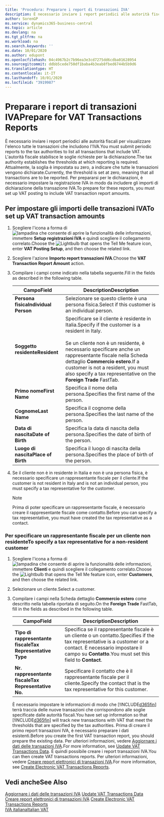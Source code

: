 ```yaml
---
title: 'Procedura: Preparare i report di transazioni IVA'
description: È necessario inviare i report periodici alle autorità fiscali per visualizzare l'elenco tutte le transazioni che includono l'IVA.
author: SorenGP
ms.service: dynamics365-business-central
ms.topic: article
ms.devlang: na
ms.tgt_pltfrm: na
ms.workload: na
ms.search.keywords: ''
ms.date: 10/01/2020
ms.author: edupont
ms.openlocfilehash: 04c4967b2c7b96ea3e3cd7275dd6cdba01628954
ms.sourcegitcommit: ddbb5cede750df1baba4b3eab8fbed6744b5b9d6
ms.translationtype: HT
ms.contentlocale: it-IT
ms.lasthandoff: 10/01/2020
ms.locfileid: "3919987"
---
```

# <a name="prepare-for-vat-transactions-reports"></a><span data-ttu-id="d7739-103">Preparare i report di transazioni IVA</span><span class="sxs-lookup"><span data-stu-id="d7739-103">Prepare for VAT Transactions Reports</span></span>
<span data-ttu-id="d7739-104">È necessario inviare i report periodici alle autorità fiscali per visualizzare l'elenco tutte le transazioni che includono l'IVA.</span><span class="sxs-lookup"><span data-stu-id="d7739-104">You must submit periodic reports to the tax authorities to list all transactions that include VAT.</span></span> <span data-ttu-id="d7739-105">L'autorità fiscale stabilisce le soglie richieste per la dichiarazione.</span><span class="sxs-lookup"><span data-stu-id="d7739-105">The tax authority establishes the thresholds at which reporting is required.</span></span> <span data-ttu-id="d7739-106">Attualmente, la soglia è impostata su zero, a indicare che tutte le transazioni vengono dichiarate.</span><span class="sxs-lookup"><span data-stu-id="d7739-106">Currently, the threshold is set at zero, meaning that all transactions are to be reported.</span></span> <span data-ttu-id="d7739-107">Per prepararsi per le dichiarazioni, è necessario impostare la registrazione IVA in modo da includere gli importi di dichiarazione della transazione IVA.</span><span class="sxs-lookup"><span data-stu-id="d7739-107">To prepare for these reports, you must set up VAT posting to include VAT transaction report amounts.</span></span>  

## <a name="to-set-up-vat-transaction-amounts"></a><span data-ttu-id="d7739-108">Per impostare gli importi delle transazioni IVA</span><span class="sxs-lookup"><span data-stu-id="d7739-108">To set up VAT transaction amounts</span></span>  

1.  <span data-ttu-id="d7739-109">Scegliere l'icona a forma di ![lampadina che consente di aprire la funzionalità delle informazioni](../../media/ui-search/search_small.png "Informazioni sull'operazione che si desidera eseguire"), immettere **Setup registrazioni IVA** e quindi scegliere il collegamento correlato.</span><span class="sxs-lookup"><span data-stu-id="d7739-109">Choose the ![Lightbulb that opens the Tell Me feature](../../media/ui-search/search_small.png "Tell me what you want to do") icon, enter **VAT Posting Setup**, and then choose the related link.</span></span>  
2.  <span data-ttu-id="d7739-110">Scegliere l'azione **Importo report transazioni IVA**.</span><span class="sxs-lookup"><span data-stu-id="d7739-110">Choose the **VAT Transaction Report Amount** action.</span></span>  
3.  <span data-ttu-id="d7739-111">Compilare i campi come indicato nella tabella seguente.</span><span class="sxs-lookup"><span data-stu-id="d7739-111">Fill in the fields as described in the following table.</span></span>  

    |<span data-ttu-id="d7739-112">Campo</span><span class="sxs-lookup"><span data-stu-id="d7739-112">Field</span></span>|<span data-ttu-id="d7739-113">Description</span><span class="sxs-lookup"><span data-stu-id="d7739-113">Description</span></span>|  
    |------------------------------------|---------------------------------------|  
    |<span data-ttu-id="d7739-114">**Persona fisica**</span><span class="sxs-lookup"><span data-stu-id="d7739-114">**Individual Person**</span></span>|<span data-ttu-id="d7739-115">Selezionare se questo cliente è una persona fisica.</span><span class="sxs-lookup"><span data-stu-id="d7739-115">Select if this customer is an individual person.</span></span>|  
    |<span data-ttu-id="d7739-116">**Soggetto residente**</span><span class="sxs-lookup"><span data-stu-id="d7739-116">**Resident**</span></span>|<span data-ttu-id="d7739-117">Specificare se il cliente è residente in Italia.</span><span class="sxs-lookup"><span data-stu-id="d7739-117">Specify if the customer is a resident in Italy.</span></span><br /><br /> <span data-ttu-id="d7739-118">Se un cliente non è un residente, è necessario specificare anche un rappresentante fiscale nella Scheda dettaglio **Commercio estero**.</span><span class="sxs-lookup"><span data-stu-id="d7739-118">If a customer is not a resident, you must also specify a tax representative on the **Foreign Trade** FastTab.</span></span>|  
    |<span data-ttu-id="d7739-119">**Primo nome**</span><span class="sxs-lookup"><span data-stu-id="d7739-119">**First Name**</span></span>|<span data-ttu-id="d7739-120">Specifica il nome della persona.</span><span class="sxs-lookup"><span data-stu-id="d7739-120">Specifies the first name of the person.</span></span>|  
    |<span data-ttu-id="d7739-121">**Cognome**</span><span class="sxs-lookup"><span data-stu-id="d7739-121">**Last Name**</span></span>|<span data-ttu-id="d7739-122">Specifica il cognome della persona.</span><span class="sxs-lookup"><span data-stu-id="d7739-122">Specifies the last name of the person.</span></span>|  
    |<span data-ttu-id="d7739-123">**Data di nascita**</span><span class="sxs-lookup"><span data-stu-id="d7739-123">**Date of Birth**</span></span>|<span data-ttu-id="d7739-124">Specifica la data di nascita della persona.</span><span class="sxs-lookup"><span data-stu-id="d7739-124">Specifies the date of birth of the person.</span></span>|  
    |<span data-ttu-id="d7739-125">**Luogo di nascita**</span><span class="sxs-lookup"><span data-stu-id="d7739-125">**Place of Birth**</span></span>|<span data-ttu-id="d7739-126">Specifica il luogo di nascita della persona.</span><span class="sxs-lookup"><span data-stu-id="d7739-126">Specifies the place of birth of the person.</span></span>|  

3.  <span data-ttu-id="d7739-127">Se il cliente non è in residente in Italia e non è una persona fisica, è necessario specificare un rappresentante fiscale per il cliente.</span><span class="sxs-lookup"><span data-stu-id="d7739-127">If the customer is not resident in Italy and is not an individual person, you must specify a tax representative for the customer.</span></span>  

    > [!NOTE]  
    >  <span data-ttu-id="d7739-128">Prima di poter specificare un rappresentante fiscale, è necessario creare il rappresentante fiscale come contatto.</span><span class="sxs-lookup"><span data-stu-id="d7739-128">Before you can specify a tax representative, you must have created the tax representative as a contact.</span></span>  

### <a name="to-specify-a-tax-representative-for-a-non-resident-customer"></a><span data-ttu-id="d7739-129">Per specificare un rappresentante fiscale per un cliente non residente</span><span class="sxs-lookup"><span data-stu-id="d7739-129">To specify a tax representative for a non-resident customer</span></span>  

1.  <span data-ttu-id="d7739-130">Scegliere l'icona a forma di ![lampadina che consente di aprire la funzionalità delle informazioni](../../media/ui-search/search_small.png "Informazioni sull'operazione che si desidera eseguire"), immettere **Clienti** e quindi scegliere il collegamento correlato.</span><span class="sxs-lookup"><span data-stu-id="d7739-130">Choose the ![Lightbulb that opens the Tell Me feature](../../media/ui-search/search_small.png "Tell me what you want to do") icon, enter **Customers**, and then choose the related link.</span></span>  
2. <span data-ttu-id="d7739-131">Selezionare un cliente.</span><span class="sxs-lookup"><span data-stu-id="d7739-131">Select a customer.</span></span>
2.  <span data-ttu-id="d7739-132">Compilare i campi nella Scheda dettaglio **Commercio estero** come descritto nella tabella riportata di seguito.</span><span class="sxs-lookup"><span data-stu-id="d7739-132">On the **Foreign Trade** FastTab, fill in the fields as described in the following table.</span></span>  

    |<span data-ttu-id="d7739-133">Campo</span><span class="sxs-lookup"><span data-stu-id="d7739-133">Field</span></span>|<span data-ttu-id="d7739-134">Description</span><span class="sxs-lookup"><span data-stu-id="d7739-134">Description</span></span>|  
    |---------------------------------|---------------------------------------|  
    |<span data-ttu-id="d7739-135">**Tipo di rappresentante fiscale**</span><span class="sxs-lookup"><span data-stu-id="d7739-135">**Tax Representative Type**</span></span>|<span data-ttu-id="d7739-136">Specifica se il rappresentante fiscale è un cliente o un contatto.</span><span class="sxs-lookup"><span data-stu-id="d7739-136">Specifies if the tax representative is a customer or a contact.</span></span> <span data-ttu-id="d7739-137">È necessario impostare il campo su **Contatto**.</span><span class="sxs-lookup"><span data-stu-id="d7739-137">You must set this field to **Contact**.</span></span>|  
    |<span data-ttu-id="d7739-138">**Nr. rappresentante fiscale**</span><span class="sxs-lookup"><span data-stu-id="d7739-138">**Tax Representative No.**</span></span>|<span data-ttu-id="d7739-139">Specificare il contatto che è il rappresentante fiscale per il cliente.</span><span class="sxs-lookup"><span data-stu-id="d7739-139">Specify the contact that is the tax representative for this customer.</span></span>|  

    <span data-ttu-id="d7739-140">È necessario impostare le informazioni di modo che [!INCLUDE[d365fin](../../includes/d365fin_md.md)] terrà traccia delle nuove transazioni che corrispondono alle soglie specificate dalle autorità fiscali.</span><span class="sxs-lookup"><span data-stu-id="d7739-140">You have set up information so that [!INCLUDE[d365fin](../../includes/d365fin_md.md)] will track new transactions with VAT that meet the thresholds that are specified by the tax authorities.</span></span> <span data-ttu-id="d7739-141">Prima di creare il primo report transazioni IVA, è necessario preparare i dati esistenti.</span><span class="sxs-lookup"><span data-stu-id="d7739-141">Before you create the first VAT transaction report, you should prepare the existing data.</span></span> <span data-ttu-id="d7739-142">Per ulteriori informazioni, vedere [Aggiornare i dati delle transazioni IVA](how-to-update-vat-transactions-data.md).</span><span class="sxs-lookup"><span data-stu-id="d7739-142">For more information, see [Update VAT Transactions Data](how-to-update-vat-transactions-data.md).</span></span> <span data-ttu-id="d7739-143">È quindi possibile creare i report transazioni IVA.</span><span class="sxs-lookup"><span data-stu-id="d7739-143">You can then create VAT transactions reports.</span></span> <span data-ttu-id="d7739-144">Per ulteriori informazioni, vedere [Creare report elettronici di transazioni IVA](how-to-create-electronic-vat-transactions-reports.md).</span><span class="sxs-lookup"><span data-stu-id="d7739-144">For more information, see [Create Electronic VAT Transactions Reports](how-to-create-electronic-vat-transactions-reports.md).</span></span>

## <a name="see-also"></a><span data-ttu-id="d7739-145">Vedi anche</span><span class="sxs-lookup"><span data-stu-id="d7739-145">See Also</span></span>  
 <span data-ttu-id="d7739-146">[Aggiornare i dati delle transazioni IVA](how-to-update-vat-transactions-data.md) </span><span class="sxs-lookup"><span data-stu-id="d7739-146">[Update VAT Transactions Data](how-to-update-vat-transactions-data.md) </span></span>  
 <span data-ttu-id="d7739-147">[Creare report elettronici di transazioni IVA](how-to-create-electronic-vat-transactions-reports.md) </span><span class="sxs-lookup"><span data-stu-id="d7739-147">[Create Electronic VAT Transactions Reports](how-to-create-electronic-vat-transactions-reports.md) </span></span>  
 [<span data-ttu-id="d7739-148">IVA italiana</span><span class="sxs-lookup"><span data-stu-id="d7739-148">Italian VAT</span></span>](italian-vat.md)
